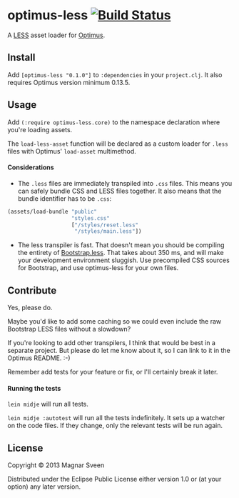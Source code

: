 # optimus-less [![Build Status](https://secure.travis-ci.org/magnars/optimus-less.png)](http://travis-ci.org/magnars/optimus-less)

A [LESS](http://lesscss.org/) asset loader for [Optimus](http://github.com/magnars/optimus).

## Install

Add `[optimus-less "0.1.0"]` to `:dependencies` in your `project.clj`.
It also requires Optimus version minimum 0.13.5.

## Usage

Add `(:require optimus-less.core)` to the namespace declaration where
you're loading assets.

The `load-less-asset` function will be declared as a custom loader for
`.less` files with Optimus' `load-asset` multimethod.

#### Considerations

- The `.less` files are immediately transpiled into `.css` files. This
  means you can safely bundle CSS and LESS files together. It also
  means that the bundle identifier has to be `.css`:

```cl
(assets/load-bundle "public"
                    "styles.css"
                    ["/styles/reset.less"
                     "/styles/main.less"])
```

- The less transpiler is fast. That doesn't mean you should be
  compiling the entirety of
  [Bootstrap.less](http://getbootstrap.com/). That takes about 350 ms,
  and will make your development environment sluggish. Use precompiled
  CSS sources for Bootstrap, and use optimus-less for your own files.

## Contribute

Yes, please do.

Maybe you'd like to add some caching so we could even include the raw
Bootstrap LESS files without a slowdown?

If you're looking to add other transpilers, I think that would be best
in a separate project. But please do let me know about it, so I can
link to it in the Optimus README. :-)

Remember add tests for your feature or fix, or I'll certainly break it
later.

#### Running the tests

`lein midje` will run all tests.

`lein midje :autotest` will run all the tests indefinitely. It sets up a
watcher on the code files. If they change, only the relevant tests will be
run again.

## License

Copyright © 2013 Magnar Sveen

Distributed under the Eclipse Public License either version 1.0 or (at
your option) any later version.
